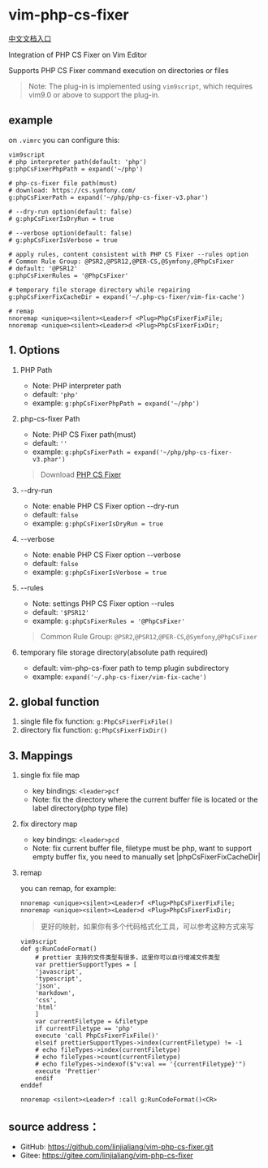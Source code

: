 # vim-php-cs-fixer

[中文文档入口](./readme-cn.md)

Integration of PHP CS Fixer on Vim Editor

Supports PHP CS Fixer command execution on directories or files

> Note: The plug-in is implemented using `vim9script`, which requires vim9.0 or above to support the plug-in.

## example

on `.vimrc` you can configure this:

```vim
vim9script
# php interpreter path(default: 'php')
g:phpCsFixerPhpPath = expand('~/php')

# php-cs-fixer file path(must)
# download: https://cs.symfony.com/
g:phpCsFixerPath = expand('~/php/php-cs-fixer-v3.phar')

# --dry-run option(default: false)
# g:phpCsFixerIsDryRun = true

# --verbose option(default: false)
# g:phpCsFixerIsVerbose = true

# apply rules, content consistent with PHP CS Fixer --rules option
# Common Rule Group: @PSR2,@PSR12,@PER-CS,@Symfony,@PhpCsFixer
# default: '@PSR12'
g:phpCsFixerRules = '@PhpCsFixer'

# temporary file storage directory while repairing
g:phpCsFixerFixCacheDir = expand('~/.php-cs-fixer/vim-fix-cache')

# remap
nnoremap <unique><silent><Leader>f <Plug>PhpCsFixerFixFile;
nnoremap <unique><silent><Leader>d <Plug>PhpCsFixerFixDir;
```

## 1. Options

1. PHP Path

    - Note: PHP interpreter path
    - default: `'php'`
    - example: `g:phpCsFixerPhpPath = expand('~/php')`

2. php-cs-fixer Path

    - Note: PHP CS Fixer path(must)
    - default: `''`
    - example: `g:phpCsFixerPath = expand('~/php/php-cs-fixer-v3.phar')`

    > Download [PHP CS Fixer](https://cs.symfony.com/)

3. --dry-run

    - Note: enable PHP CS Fixer option --dry-run
    - default: `false`
    - example: `g:phpCsFixerIsDryRun = true`

4. --verbose

    - Note: enable PHP CS Fixer option --verbose
    - default: `false`
    - example: `g:phpCsFixerIsVerbose = true`

5. --rules

    - Note: settings PHP CS Fixer option --rules
    - default: `'$PSR12'`
    - example: `g:phpCsFixerRules = '@PhpCsFixer'`

    > Common Rule Group: `@PSR2`,`@PSR12`,`@PER-CS`,`@Symfony`,`@PhpCsFixer`

6. temporary file storage directory(absolute path required)

    - default: vim-php-cs-fixer path to temp plugin subdirectory
    - example: `expand('~/.php-cs-fixer/vim-fix-cache')`

## 2. global function

1. single file fix function: `g:PhpCsFixerFixFile()`
2. directory fix function: `g:PhpCsFixerFixDir()`

## 3. Mappings

1.  single fix file map

    -   key bindings: `<leader>pcf`
    -   Note: fix the directory where the current buffer file is located
        or the label directory(php type file)

2.  fix directory map

    -   key bindings: `<leader>pcd`
    -   Note: fix current buffer file, filetype must be php, want to support
        empty buffer fix, you need to manually set |phpCsFixerFixCacheDir|

3.  remap

    you can remap, for example:

    ```vim
    nnoremap <unique><silent><Leader>f <Plug>PhpCsFixerFixFile;
    nnoremap <unique><silent><Leader>d <Plug>PhpCsFixerFixDir;
    ```

    > 更好的映射，如果你有多个代码格式化工具，可以参考这种方式来写

    ```vim
    vim9script
    def g:RunCodeFormat()
        # prettier 支持的文件类型有很多，这里你可以自行增减文件类型
        var prettierSupportTypes = [
        'javascript',
        'typescript',
        'json',
        'markdown',
        'css',
        'html'
        ]
        var currentFiletype = &filetype
        if currentFiletype == 'php'
        execute 'call PhpCsFixerFixFile()'
        elseif prettierSupportTypes->index(currentFiletype) != -1
        # echo fileTypes->index(currentFiletype)
        # echo fileTypes->count(currentFiletype)
        # echo fileTypes->indexof($"v:val == '{currentFiletype}'")
        execute 'Prettier'
        endif
    enddef

    nnoremap <silent><Leader>f :call g:RunCodeFormat()<CR>
    ```

## source address：

-   GitHub: https://github.com/linjialiang/vim-php-cs-fixer.git
-   Gitee: https://gitee.com/linjialiang/vim-php-cs-fixer
